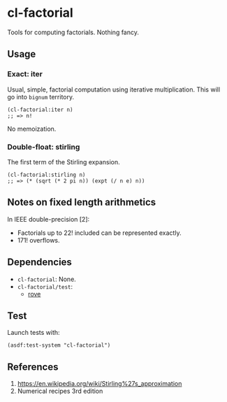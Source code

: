 # cl-factorial
Tools for computing factorials. Nothing fancy.

## Usage

### Exact: iter
Usual, simple, factorial computation using iterative multiplication.
This will go into `bignum` territory.

```common-lisp
(cl-factorial:iter n)
;; => n!
```

No memoization.

### Double-float: stirling
The first term of the Stirling expansion.

```common-lisp
(cl-factorial:stirling n)
;; => (* (sqrt (* 2 pi n)) (expt (/ n e) n))
```

## Notes on fixed length arithmetics
In IEEE double-precision [2]:
* Factorials up to 22! included can be represented exactly.
* 171! overflows.

## Dependencies
* `cl-factorial`: None.
* `cl-factorial/test`:
  * [rove](https://github.com/fukamachi/rove)

## Test
Launch tests with:

```common-lisp
(asdf:test-system "cl-factorial")
```

## References
1. https://en.wikipedia.org/wiki/Stirling%27s_approximation
2. Numerical recipes 3rd edition
